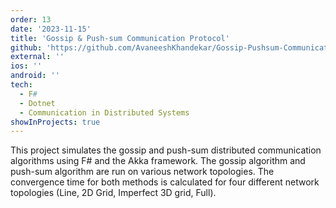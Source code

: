 ```yaml
---
order: 13
date: '2023-11-15'
title: 'Gossip & Push-sum Communication Protocol'
github: 'https://github.com/AvaneeshKhandekar/Gossip-Pushsum-Communication'
external: ''
ios: ''
android: ''
tech:
  - F#
  - Dotnet
  - Communication in Distributed Systems
showInProjects: true
---
```


This project simulates the gossip and push-sum distributed communication algorithms using F# and the Akka framework. The gossip algorithm and push-sum algorithm are run on various network topologies. The convergence time for both methods is calculated for four different network topologies (Line, 2D Grid, Imperfect 3D grid, Full).
